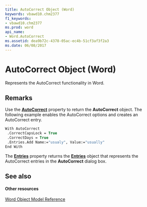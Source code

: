 ```yaml
---
title: AutoCorrect Object (Word)
keywords: vbawd10.chm2377
f1_keywords:
- vbawd10.chm2377
ms.prod: word
api_name:
- Word.AutoCorrect
ms.assetid: dea9b72c-4378-05ac-ec4b-51cf3af3f2a3
ms.date: 06/08/2017
---
```



# AutoCorrect Object (Word)

Represents the AutoCorrect functionality in Word.


## Remarks

Use the **[AutoCorrect](application-autocorrect-property-word.md)** property to return the **AutoCorrect** object. The following example enables the AutoCorrect options and creates an AutoCorrect entry.


```vb
With AutoCorrect 
 .CorrectCapsLock = True 
 .CorrectDays = True 
 .Entries.Add Name:="usualy", Value:="usually" 
End With
```

The **[Entries](autocorrect-entries-property-word.md)** property returns the **[Entries](autocorrect-entries-property-word.md)** object that represents the AutoCorrect entries in the **AutoCorrect** dialog box.


## See also


#### Other resources


[Word Object Model Reference](http://msdn.microsoft.com/library/be452561-b436-bb9b-6f94-3faa9a74a6fd%28Office.15%29.aspx)


